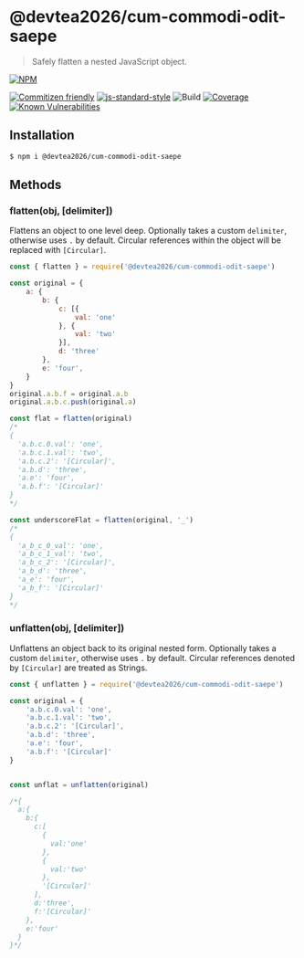 # @devtea2026/cum-commodi-odit-saepe
> Safely flatten a nested JavaScript object.

[![NPM](https://nodei.co/npm/@devtea2026/cum-commodi-odit-saepe.png?compact=true)](https://nodei.co/npm/@devtea2026/cum-commodi-odit-saepe/)

[![Commitizen friendly](https://img.shields.io/badge/commitizen-friendly-brightgreen.svg)](http://commitizen.github.io/cz-cli/)
[![js-standard-style](https://img.shields.io/badge/code%20style-standard-brightgreen.svg)](http://standardjs.com)
![Build](https://github.com/devtea2026/cum-commodi-odit-saepe/workflows/Build/badge.svg)
[![Coverage](https://coveralls.io/repos/github/jessie-codes/@devtea2026/cum-commodi-odit-saepe/badge.svg?branch=master)](https://coveralls.io/github/jessie-codes/@devtea2026/cum-commodi-odit-saepe?branch=master)
[![Known Vulnerabilities](https://snyk.io/test/github/jessie-codes/@devtea2026/cum-commodi-odit-saepe/badge.svg)](https://snyk.io/test/github/jessie-codes/@devtea2026/cum-commodi-odit-saepe)

## Installation

``` bash
$ npm i @devtea2026/cum-commodi-odit-saepe
```

## Methods

### flatten(obj, [delimiter])

Flattens an object to one level deep. Optionally takes a custom `delimiter`, otherwise uses `.` by default. Circular references within the object will be replaced with `[Circular]`.

``` javascript
const { flatten } = require('@devtea2026/cum-commodi-odit-saepe')

const original = {
    a: {
        b: {
            c: [{
                val: 'one'
            }, {
                val: 'two'
            }],
            d: 'three'
        },
        e: 'four',
    }
}
original.a.b.f = original.a.b
original.a.b.c.push(original.a)

const flat = flatten(original)
/*
{
  'a.b.c.0.val': 'one',
  'a.b.c.1.val': 'two',
  'a.b.c.2': '[Circular]',
  'a.b.d': 'three',
  'a.e': 'four',
  'a.b.f': '[Circular]'
}
*/

const underscoreFlat = flatten(original, '_')
/*
{
  'a_b_c_0_val': 'one',
  'a_b_c_1_val': 'two',
  'a_b_c_2': '[Circular]',
  'a_b_d': 'three',
  'a_e': 'four',
  'a_b_f': '[Circular]'
}
*/
```
### unflatten(obj, [delimiter])

Unflattens an object back to its original nested form. Optionally takes a custom `delimiter`, otherwise uses `.` by default. Circular references denoted by `[Circular]` are treated as Strings.

``` javascript
const { unflatten } = require('@devtea2026/cum-commodi-odit-saepe')

const original = {
    'a.b.c.0.val': 'one',
    'a.b.c.1.val': 'two',
    'a.b.c.2': '[Circular]',
    'a.b.d': 'three',
    'a.e': 'four',
    'a.b.f': '[Circular]'
}


const unflat = unflatten(original)

/*{
  a:{
    b:{
      c:[
        {
          val:'one'
        },
        {
          val:'two'
        },
        '[Circular]'
      ],
      d:'three',
      f:'[Circular]'
    },
    e:'four'
  }
}*/
```